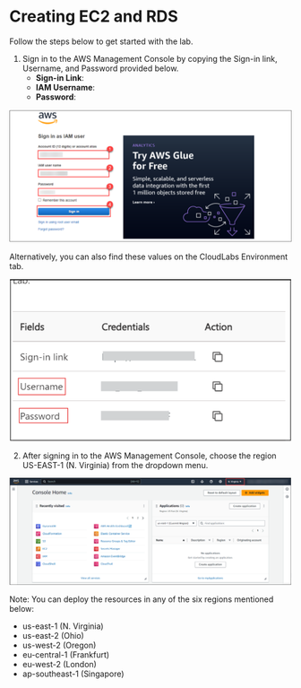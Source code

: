 # Creating EC2 and RDS

Follow the steps below to get started with the lab.

1. Sign in to the AWS Management Console by copying the Sign-in link, Username, and Password provided below.
   - **Sign-in Link**:  <inject key="Url" enableCopy="true" /> 
   - **IAM Username**:  <inject key="UserName" enableCopy="true" /> 
   - **Password**:  <inject key="passwd" enableCopy="true" /> 

![](./images/aws.png)

Alternatively, you can also find these values on the CloudLabs Environment tab.

![](./images/userandpass.png)

2. After signing in to the AWS Management Console, choose the region US-EAST-1 (N. Virginia) from the dropdown menu.

![](./images/console.png)

Note: You can deploy the resources in any of the six regions mentioned below:
- us-east-1 (N. Virginia)
- us-east-2 (Ohio)
- us-west-2 (Oregon)
- eu-central-1 (Frankfurt)
- eu-west-2 (London)
- ap-southeast-1 (Singapore)
